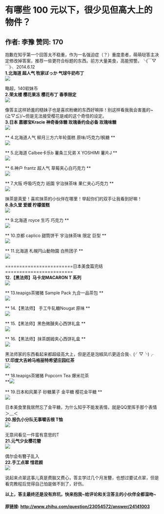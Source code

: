 # 有哪些 100 元以下，很少见但高大上的物件？
## 作者: 李豫  赞同: 170
抱歉在知乎第一个回答太不稳重，作为一名强迫症（？）重度患者，萌萌哒答主决定修改掉答案，推荐一些更符合标题的东西。前方大量美食，高能预警。╰(￣▽￣)╮
2014.6.12  
**1.北海道 超人气 牧家ぼっか 气球牛奶布丁**   
![](http://pic3.zhimg.com/737017991b0d9b342406257ddd8b7b1a_b.jpg)

  
略超，140软妹币  
**2.荣太楼 樱花果冻 樱花布丁 春季限定**   
![](http://pic1.zhimg.com/31423f6b2ba7e2f83a7fd3a936605359_b.jpg)


像答主这样娇羞的糙妹子也是喜欢粉嫩的东西好嘛摔！别这样看我我会害羞的~(≧▽≦)/~但是无法接受樱花是咸的这个奇怪的设定。  
**3.日本 嘉娜宝Kracie 神奇香体糖 玫瑰香约会必备 玫瑰味糖**   
![](http://pic2.zhimg.com/2b275fcfb271d9ee390abd415103296f_b.jpg)

 ** 4.北海道人气
柳月三方六年轮蛋糕 原味/巧克力/枫糖 **  
![](http://pic2.zhimg.com/8ae0135f4a7c9809dacd5cddc7c3d80e_b.jpg)

 ** 5.北海道
Calbee卡乐b 薯条三兄弟 X YOSHIMI 薯片J **  
![](http://pic4.zhimg.com/7a62ea48fc46db9565c9c4114be45d6e_b.jpg)

 ** 6.神户
frantz 超人气 草莓夹心白巧克力 **  
![](http://pic2.zhimg.com/f2fa5baee678015fcba67d3a6fd13293_b.jpg)

 ** 7.大阪
呼吸巧克力 祇園 宇治抹茶味 果仁夹心巧克力 **  
![](http://pic1.zhimg.com/34e47d85b0ebdfc2ed470fcc94047f7c_b.jpg)


抹茶是真爱！喜欢抹茶的小伙伴在哪里！举起你们的双手让我看到好嘛！  
**8.永久堂 爱媛 柠檬蛋糕**   
![](http://pic4.zhimg.com/188d386d267465f8512423cb8979d5da_b.jpg)

 ** 9.北海道
royce 生巧 巧克力 **  
![](http://pic2.zhimg.com/3a5a8853a61032a036cec837a8b6e788_b.jpg)

 ** 10.京都
caplico 甜筒饼干 宇治抹茶味 限定 巨型 **  
![](http://pic2.zhimg.com/145b51653da466c96863f8b5c0ac948b_b.jpg)

 ** 11.北海道
札幌円山動物園 白熊团子 **  
![](http://pic3.zhimg.com/dceb7dc097dabe2faa91dc195a7d398d_b.jpg)


========================日本美食篇完结========================  
**12.【黑法师】马卡龙MACARON T 系列**   
![](http://pic2.zhimg.com/158c24afbc00240ca8a10793d001752a_b.jpg)

 **
13.teapigs茶猪猪 Sample Pack 九合一品茶包 **  
![](http://pic3.zhimg.com/82c73fe957ba021eb037456246697b65_b.jpg)

 ** 14.【黑法师】
手工牛轧糖Nougat 原味 **  
![](http://pic2.zhimg.com/4493a34028ba774291548ec30b8cea20_b.jpg)

 **
15.【黑法师】黑色微醺夹心西饼礼盒 **  
![](http://pic3.zhimg.com/2644e2fdcd2c06ce0d5b20e23515b23b_b.jpg)

 **
16.【黑法师】抹茶朗姆夹心西饼礼盒 **  
![](http://pic3.zhimg.com/204a876f31d3703c39e00cb0f2f4c70c_b.jpg)


黑法师家的东西看起来都超级高大上，但是还是泡椒凤爪更适合我╮(╯▽╰)╭  
**17.印度大吉岭马格丽特希望庄园红茶**   
![](http://pic3.zhimg.com/ef4925f0b9006268c91d6e06bfa78184_b.jpg)

 **
18.teapigs茶猪猪 Popcorn Tea 爆米花茶  
**![](http://pic1.zhimg.com/fe9326c49e2703ae3c8076270f58dabd_b.jpg)

** 19.日本和风菓子 砂糖菓子 金平糖 樱花金平糖 **   
![](http://pic2.zhimg.com/ed52b94327573efe8262cd7fe718903c_b.jpg)


日本美食里我居然忘了金平糖，为什么知乎不能发表情，就是QQ里挥手那个表情＞﹏＜  
**20.报仇小分队无事嚼舌根 T恤**   
![](http://pic3.zhimg.com/dfa66ad3810963ec4f161a7f42cfef90_b.jpg)


无意间看见一件蛮有意思的T  
**21.元气少女樱花簪**   
![](http://pic4.zhimg.com/09e96bd7c0a192a039c1c4db40b13fe9_b.jpg)

 偶尔会有簪子乱入  
**22.手工点翠 惜君颜**   
![](http://pic1.zhimg.com/6366ac3690ee5d76b565276dbbf7f5b6_b.jpg)


说起来点翠这事儿真是费脑又费心，答主学过几个月发簪，也想过要试点翠，但是看完教程后觉得自己怕是做不到了，好伤。  
  
  
  
**以上，答主最终还是没有弃坑，快来抱我~给评论和关注答主的小伙伴全都湿吻~**

#### 原链接: http://www.zhihu.com/question/23054572/answer/24141003